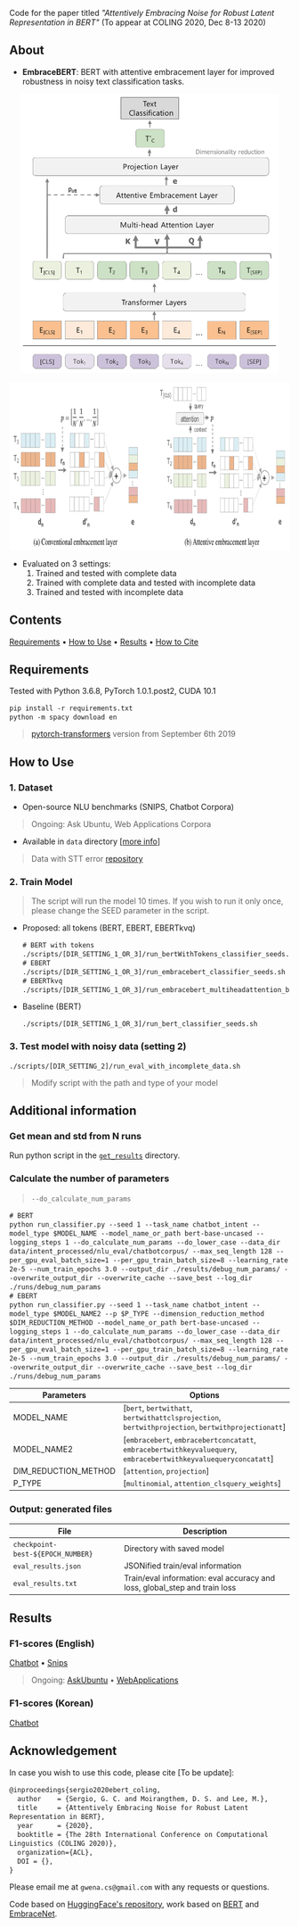 Code for the paper titled *"Attentively Embracing Noise for Robust Latent Representation in BERT"* (To appear at COLING 2020, Dec 8-13 2020)

## About
* **EmbraceBERT**: BERT with attentive embracement layer for improved robustness in noisy text classification tasks.

<p align="center">
    <img src="./data/assets/model_ebertkvq_patt.png" height="500" alt="Proposed model">
</p>

<p align="center">
    <img src="./data/assets/embracement_layers.png" height="300" alt="Embracement layers">
</p>

* Evaluated on 3 settings:
    1. Trained and tested with complete data
    2. Trained with complete data and tested with incomplete data
    3. Trained and tested with incomplete data

## Contents
[Requirements](#requirements) • [How to Use](#how-to-use) • [Results](#results) • [How to Cite](#acknowledgement)

## Requirements
Tested with Python 3.6.8, PyTorch 1.0.1.post2, CUDA 10.1
```
pip install -r requirements.txt
python -m spacy download en
```
> [pytorch-transformers](https://github.com/huggingface/transformers) version from September 6th 2019

## How to Use
### 1. Dataset
* Open-source NLU benchmarks (SNIPS, Chatbot Corpora)
> Ongoing: Ask Ubuntu, Web Applications Corpora

* Available in `data` directory [[more info](https://github.com/gcunhase/IntentClassifier-RoBERTa/data/README.md)] 
> Data with STT error [repository](https://github.com/gcunhase/STTError)

### 2. Train Model
> The script will run the model 10 times. If you wish to run it only once, please change the SEED parameter in the script.

* Proposed: all tokens (BERT, EBERT, EBERTkvq)
    ```
    # BERT with tokens
    ./scripts/[DIR_SETTING_1_OR_3]/run_bertWithTokens_classifier_seeds.sh
    # EBERT
    ./scripts/[DIR_SETTING_1_OR_3]/run_embracebert_classifier_seeds.sh
    # EBERTkvq
    ./scripts/[DIR_SETTING_1_OR_3]/run_embracebert_multiheadattention_bertkvq_classifier_seeds.sh
    ```

* Baseline (BERT)
    ```
    ./scripts/[DIR_SETTING_1_OR_3]/run_bert_classifier_seeds.sh
    ```
    
### 3. Test model with noisy data (setting 2)
```
./scripts/[DIR_SETTING_2]/run_eval_with_incomplete_data.sh
```
> Modify script with the path and type of your model 

## Additional information
### Get mean and std from N runs
Run python script in the [`get_results`](get_results) directory.

### Calculate the number of parameters
> `--do_calculate_num_params`

```
# BERT
python run_classifier.py --seed 1 --task_name chatbot_intent --model_type $MODEL_NAME --model_name_or_path bert-base-uncased --logging_steps 1 --do_calculate_num_params --do_lower_case --data_dir data/intent_processed/nlu_eval/chatbotcorpus/ --max_seq_length 128 --per_gpu_eval_batch_size=1 --per_gpu_train_batch_size=8 --learning_rate 2e-5 --num_train_epochs 3.0 --output_dir ./results/debug_num_params/ --overwrite_output_dir --overwrite_cache --save_best --log_dir ./runs/debug_num_params
# EBERT
python run_classifier.py --seed 1 --task_name chatbot_intent --model_type $MODEL_NAME2 --p $P_TYPE --dimension_reduction_method $DIM_REDUCTION_METHOD --model_name_or_path bert-base-uncased --logging_steps 1 --do_calculate_num_params --do_lower_case --data_dir data/intent_processed/nlu_eval/chatbotcorpus/ --max_seq_length 128 --per_gpu_eval_batch_size=1 --per_gpu_train_batch_size=8 --learning_rate 2e-5 --num_train_epochs 3.0 --output_dir ./results/debug_num_params/ --overwrite_output_dir --overwrite_cache --save_best --log_dir ./runs/debug_num_params
```

| Parameters | Options |
| ---------- | ------- |
| MODEL_NAME | [`bert`, `bertwithatt`, `bertwithattclsprojection`, `bertwithprojection`, `bertwithprojectionatt`] |
| MODEL_NAME2 | [`embracebert`, `embracebertconcatatt`, `embracebertwithkeyvaluequery`, `embracebertwithkeyvaluequeryconcatatt`] |
| DIM_REDUCTION_METHOD | [`attention`, `projection`] |
| P_TYPE | [`multinomial`, `attention_clsquery_weights`] |

### Output: generated files
| File                              | Description |
| --------------------------------- | ----------- |
| `checkpoint-best-${EPOCH_NUMBER}` | Directory with saved model |
| `eval_results.json`               | JSONified train/eval information |
| `eval_results.txt`                | Train/eval information: eval accuracy and loss, global_step and train loss |

## Results
### F1-scores (English)
[Chatbot](./results_notes/chatbot.md) • [Snips](./results_notes/snips.md)
> Ongoing: [AskUbuntu](./results_notes/askubuntu.md) • [WebApplications](./results_notes/webapplications.md) 

### F1-scores (Korean)
[Chatbot](./results_notes/chatbot_korean.md)

## Acknowledgement
In case you wish to use this code, please cite [To be update]:
```
@inproceedings{sergio2020ebert_coling,
  author    = {Sergio, G. C. and Moirangthem, D. S. and Lee, M.},
  title     = {Attentively Embracing Noise for Robust Latent Representation in BERT},
  year      = {2020},
  booktitle = {The 28th International Conference on Computational Linguistics (COLING 2020)},
  organization={ACL},
  DOI = {},
}
```

Please email me at `gwena.cs@gmail.com` with any requests or questions.

Code based on [HuggingFace's repository](https://github.com/huggingface/transformers), work based on [BERT](https://arxiv.org/pdf/1810.04805.pdf) and [EmbraceNet](https://arxiv.org/abs/1904.09078).
